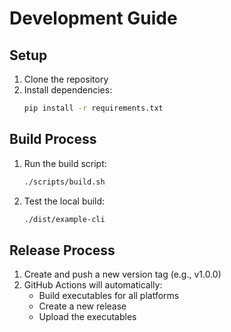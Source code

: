 # Development Guide

## Setup

1. Clone the repository
2. Install dependencies:
   ```bash
   pip install -r requirements.txt
   ```

## Build Process

1. Run the build script:
   ```bash
   ./scripts/build.sh
   ```
2. Test the local build:
   ```bash
   ./dist/example-cli
   ```

## Release Process

1. Create and push a new version tag (e.g., v1.0.0)
2. GitHub Actions will automatically:
   - Build executables for all platforms
   - Create a new release
   - Upload the executables 